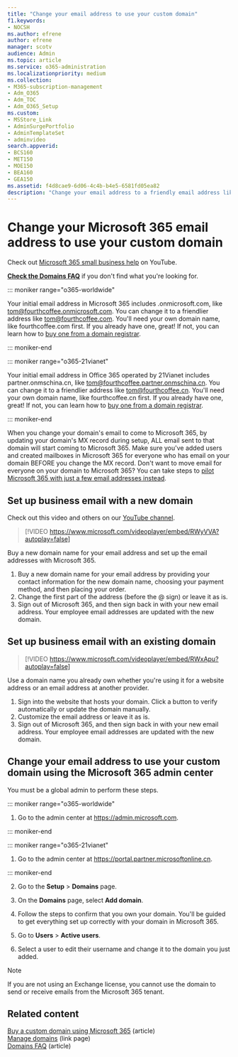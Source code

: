 ```yaml
---
title: "Change your email address to use your custom domain"
f1.keywords:
- NOCSH
ms.author: efrene
author: efrene
manager: scotv
audience: Admin
ms.topic: article
ms.service: o365-administration
ms.localizationpriority: medium
ms.collection: 
- M365-subscription-management
- Adm_O365
- Adm_TOC
- Adm_O365_Setup
ms.custom:
- MSStore_Link
- AdminSurgePortfolio
- AdminTemplateSet
- adminvideo
search.appverid:
- BCS160
- MET150
- MOE150
- BEA160
- GEA150
ms.assetid: f4d8cae9-6d06-4c4b-b4e5-6581fd05ea82
description: "Change your email address to a friendly email address like tom@fourthcoffee.com by buying a domain name and adding it to Microsoft 365."
---
```


# Change your Microsoft 365 email address to use your custom domain

Check out [Microsoft 365 small business help](https://go.microsoft.com/fwlink/?linkid=2197659) on YouTube.

 **[Check the Domains FAQ](../setup/domains-faq.yml)** if you don't find what you're looking for. 
  
::: moniker range="o365-worldwide"

Your initial email address in Microsoft 365 includes .onmicrosoft.com, like tom@fourthcoffee.onmicrosoft.com. You can change it to a friendlier address like tom@fourthcoffee.com. You'll need your own domain name, like fourthcoffee.com first. If you already have one, great! If not, you can learn how to [buy one from a domain registrar](../get-help-with-domains/buy-a-domain-name.md).

::: moniker-end

::: moniker range="o365-21vianet"

Your initial email address in Office 365 operated by 21Vianet includes partner.onmschina.cn, like tom@fourthcoffee.partner.onmschina.cn. You can change it to a friendlier address like tom@fourthcoffee.cn. You'll need your own domain name, like fourthcoffee.cn first. If you already have one, great! If not, you can learn how to [buy one from a domain registrar](../get-help-with-domains/buy-a-domain-name.md).

::: moniker-end

When you change your domain's email to come to Microsoft 365, by updating your domain's MX record during setup, ALL email sent to that domain will start coming to Microsoft 365. Make sure you've added users and created mailboxes in Microsoft 365 for everyone who has email on your domain BEFORE you change the MX record. Don't want to move email for everyone on your domain to Microsoft 365? You can take steps to [pilot Microsoft 365 with just a few email addresses instead](../misc/pilot-microsoft-365-from-my-custom-domain.md).
  
## Set up business email with a new domain

Check out this video and others on our [YouTube channel](https://go.microsoft.com/fwlink/?linkid=2198215).

> [!VIDEO https://www.microsoft.com/videoplayer/embed/RWyVVA?autoplay=false]

Buy a new domain name for your email address and set up the email addresses with Microsoft 365.

1. Buy a new domain name for your email address by providing your contact information for the new domain name, choosing your payment method, and then placing your order.
1. Change the first part of the address (before the @ sign) or leave it as is. 
1. Sign out of Microsoft 365, and then sign back in with your new email address. Your employee email addresses are updated with the new domain. 

## Set up business email with an existing domain

> [!VIDEO https://www.microsoft.com/videoplayer/embed/RWxApu?autoplay=false]

Use a domain name you already own whether you're using it for a website address or an email address at another provider.

1. Sign into the website that hosts your domain. Click a button to verify automatically or update the domain manually. 
1. Customize the email address or leave it as is.
1. Sign out of Microsoft 365, and then sign back in with your new email address. Your employee email addresses are updated with the new domain.

## Change your email address to use your custom domain using the Microsoft 365 admin center

You must be a global admin to perform these steps.

::: moniker range="o365-worldwide"

1. Go to the admin center at <a href="https://go.microsoft.com/fwlink/p/?linkid=2024339" target="_blank">https://admin.microsoft.com</a>.

::: moniker-end

::: moniker range="o365-21vianet"

1. Go to the admin center at <a href="https://go.microsoft.com/fwlink/p/?linkid=850627" target="_blank"> https://portal.partner.microsoftonline.cn</a>.

::: moniker-end

2. Go to the **Setup** > **Domains** page.

3. On the **Domains** page, select **Add domain**.

4. Follow the steps to confirm that you own your domain. You'll be guided to get everything set up correctly with your domain in Microsoft 365.

5. Go to **Users** > **Active users**.

6. Select a user to edit their username and change it to the domain you just added.

> [!NOTE]
> If you are not using an Exchange license, you cannot use the domain to send or receive emails from the Microsoft 365 tenant.
  
## Related content

[Buy a custom domain using Microsoft 365](../get-help-with-domains/buy-a-domain-name.md) (article)\
[Manage domains](/admin) (link page)\
[Domains FAQ](../setup/domains-faq.yml) (article)